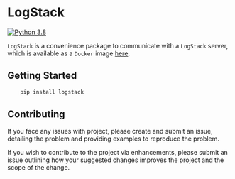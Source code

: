 # LogStack
[![Python 3.8](https://img.shields.io/badge/python-3.8-blue.svg)](https://www.python.org/downloads/release/python-380/)

`LogStack` is a convenience package to communicate with a `LogStack` server,
which is available as a `Docker` image [here](https://github.com/strativ-dev/log-collector).

## Getting Started
```bash
    pip install logstack
```

## Contributing
If you face any issues with project, please create and submit an issue,
detailing the problem and providing examples to reproduce the problem.

If you wish to contribute to the project via enhancements, please submit an
issue outlining how your suggested changes improves the project and the scope of
the change.
